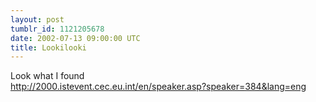 ```yaml
---
layout: post
tumblr_id: 1121205678  
date: 2002-07-13 09:00:00 UTC
title: Lookilooki
---
```


Look what I found
<br/>
http://2000.istevent.cec.eu.int/en/speaker.asp?speaker=384&lang=eng
